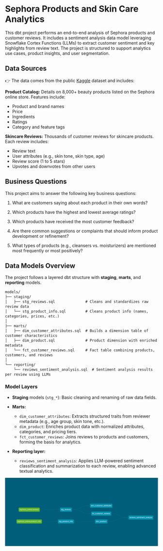 # Sephora Products and Skin Care Analytics

This dbt project performs an end-to-end analysis of Sephora products and customer reviews. It includes a sentiment analysis data model leveraging Snowflake Cortex Functions (LLMs) to extract customer sentiment and key highlights from review text. The project is structured to support analytics use cases, product insights, and user segmentation.

## Data Sources
👉 The data comes from the public [Kaggle](https://www.kaggle.com/datasets/nadyinky/sephora-products-and-skincare-reviews/) dataset and includes:

**Product Catalog:** Details on 8,000+ beauty products listed on the Sephora online store. Features include:

- Product and brand names
- Price
- Ingredients
- Ratings
- Category and feature tags

**Skincare Reviews:** Thousands of customer reviews for skincare products. Each review includes:

- Review text
- User attributes (e.g., skin tone, skin type, age)
- Review score (1 to 5 stars)
- Upvotes and downvotes from other users


## Business Questions
This project aims to answer the following key business questions:

1. What are customers saying about each product in their own words?

2. Which products have the highest and lowest average ratings?

3. Which products have received the most customer feedback?

4. Are there common suggestions or complaints that should inform product development or refinement?

5. What types of products (e.g., cleansers vs. moisturizers) are mentioned most frequently or most positively?

## Data Models Overview
The project follows a layered dbt structure with **staging**, **marts**, and **reporting** models.

```
models/
├── staging/
│   ├── stg_reviews.sql              # Cleans and standardizes raw review data
│   └── stg_product_info.sql         # Cleans product info (names, categories, prices, etc.)
│
├── marts/
│   ├── dim_customer_attributes.sql  # Builds a dimension table of customer characteristics
│   ├── dim_product.sql              # Product dimension with enriched metadata
│   └── fct_customer_reviews.sql     # Fact table combining products, customers, and reviews
│
└── reporting/
    └── reviews_sentiment_analysis.sql  # Sentiment analysis results per review using LLMs
```

### Model Layers
- **Staging** models (`stg_*`): Basic cleaning and renaming of raw data fields.

- **Marts:**
    - `dim_customer_attributes`: Extracts structured traits from reviewer metadata (e.g., age group, skin tone, etc.).
    - `dim_product`: Enriches product data with normalized attributes, categories, and pricing tiers.
    - `fct_customer_reviews`: Joins reviews to products and customers, forming the basis for analytics.

- **Reporting layer:**
    - `reviews_sentiment_analysis`: Applies LLM-powered sentiment classification and summarization to each review, enabling advanced textual analytics.

![dbt project lineage](./img/dbt-lineage.png)
